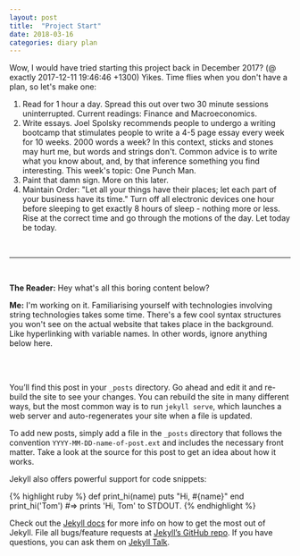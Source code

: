 ```yaml
---
layout: post
title:  "Project Start"
date: 2018-03-16
categories: diary plan
---
```

Wow, I would have tried starting this project back in December 2017? (@ exactly 2017-12-11 19:46:46 +1300) Yikes. Time flies when you don't have a plan, so let's make one:

1. Read for 1 hour a day. Spread this out over two 30 minute sessions uninterrupted. Current readings: Finance and Macroeconomics.
2. Write essays. Joel Spolsky recommends people to undergo a writing bootcamp that stimulates people to write a 4-5 page essay every week for 10 weeks. 2000 words a week? In this context, sticks and stones may hurt me, but words and strings don't. Common advice is to write what you know about, and, by that inference something you find interesting. This week's topic: One Punch Man.
3. Paint that damn sign. More on this later.
4. Maintain Order: "Let all your things have their places; let each part of your business have its time." Turn off all electronic devices one hour before sleeping to get exactly 8 hours of sleep - nothing more or less. Rise at the correct time and go through the motions of the day. Let today be today.

<br>
<hr>
<br>

**The Reader:** Hey what's all this boring content below?

**Me:** I'm working on it. Familiarising yourself with technologies involving string technologies takes some time. There's a few cool syntax structures you won't see on the actual website that takes place in the background. Like hyperlinking with variable names. In other words, ignore anything below here.

<br>
<br>

You’ll find this post in your `_posts` directory. Go ahead and edit it and re-build the site to see your changes. You can rebuild the site in many different ways, but the most common way is to run `jekyll serve`, which launches a web server and auto-regenerates your site when a file is updated.

To add new posts, simply add a file in the `_posts` directory that follows the convention `YYYY-MM-DD-name-of-post.ext` and includes the necessary front matter. Take a look at the source for this post to get an idea about how it works.

Jekyll also offers powerful support for code snippets:

{% highlight ruby %}
def print_hi(name)
  puts "Hi, #{name}"
end
print_hi('Tom')
#=> prints 'Hi, Tom' to STDOUT.
{% endhighlight %}

Check out the [Jekyll docs][jekyll-docs] for more info on how to get the most out of Jekyll. File all bugs/feature requests at [Jekyll’s GitHub repo][jekyll-gh]. If you have questions, you can ask them on [Jekyll Talk][jekyll-talk].

[jekyll-docs]: https://jekyllrb.com/docs/home
[jekyll-gh]:   https://github.com/jekyll/jekyll
[jekyll-talk]: https://talk.jekyllrb.com/
